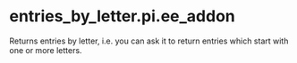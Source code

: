 entries_by_letter.pi.ee_addon
=============================

Returns entries by letter, i.e. you can ask it  to return entries which start with one or more letters.
